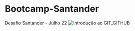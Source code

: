 # Bootcamp-Santander
Desafio Santander - Julho 22
![Introdução ao GIT_GITHUB](https://user-images.githubusercontent.com/66967593/179089662-ded731a9-5e26-435a-9f7a-7bdf4c793e91.JPG)
